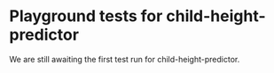 # Playground tests for child-height-predictor
We are still awaiting the first test run for child-height-predictor.
